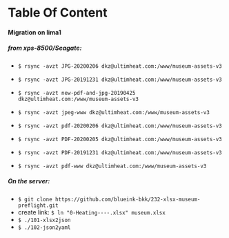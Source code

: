 # Table Of Content


#### Migration on lima1

##### from xps-8500/Seagate:

- `$ rsync -avzt JPG-20200206 dkz@ultimheat.com:/www/museum-assets-v3`
- `$ rsync -avzt JPG-20191231 dkz@ultimheat.com:/www/museum-assets-v3`
- `$ rsync -avzt new-pdf-and-jpg-20190425 dkz@ultimheat.com:/www/museum-assets-v3`
- `$ rsync -avzt jpeg-www dkz@ultimheat.com:/www/museum-assets-v3`

- `$ rsync -avzt pdf-20200206 dkz@ultimheat.com:/www/museum-assets-v3`
- `$ rsync -avzt PDF-20200205 dkz@ultimheat.com:/www/museum-assets-v3`
- `$ rsync -avzt PDF-20191231 dkz@ultimheat.com:/www/museum-assets-v3`
- `$ rsync -avzt pdf-www dkz@ultimheat.com:/www/museum-assets-v3`


##### On the server:

- `$ git clone https://github.com/blueink-bkk/232-xlsx-museum-preflight.git`
- create link: `$ ln "0-Heating----.xlsx" museum.xlsx`
- `$ ./101-xlsx2json`
- `$ ./102-json2yaml`
